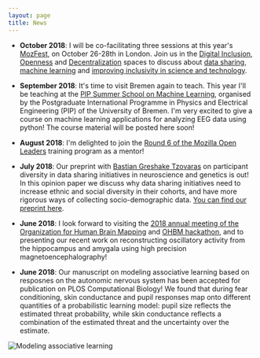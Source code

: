 ```yaml
---
layout: page
title: News
---
```


* **October 2018**: I will be co-facilitating three sessions at this year's [MozFest](https://mozillafestival.org/), on October 26-28th in London. Join us in the [Digital Inclusion](https://mozillafestival.org/spaces#Digital-Inclusion), [Openness](https://mozillafestival.org/spaces#Openness) and [Decentralization](https://mozillafestival.org/spaces#Decentralisation) spaces to discuss about [data sharing](https://guidebook.com/guide/147793/event/21682452/), [machine learning](https://guidebook.com/guide/147793/event/21682711/) and [improving inclusivity in science and technology](https://guidebook.com/guide/147793/event/21682463/).

* **September 2018**: It's time to visit Bremen again to teach. This year I'll be teaching at the [PIP Summer School on Machine Learning](http://www.pip.uni-bremen.de/news/pip-summer-school-2018/), organised by the Postgraduate International Programme in Physics and Electrical Engineering (PIP) of the University of Bremen. I'm very excited to give a course on machine learning applications for analyzing EEG data using python! The course material will be posted here soon!

* **August 2018**: I'm delighted to join the [Round 6 of the Mozilla Open Leaders](https://foundation.mozilla.org/opportunity/mozilla-open-leaders/round-6/) training program as a mentor!

* **July 2018**: Our preprint with [Bastian Greshake Tzovaras](https://tzovar.as/) on participant diversity in data sharing initiatives in neuroscience and genetics is out! In this opinion paper we discuss why data sharing initiatives need to increase ethnic and social diversity in their cohorts, and have more rigorous ways of collecting socio-demographic data. [You can find our preprint here](https://peerj.com/preprints/27079/).

* **June 2018**: I look forward to visiting the [2018 annual meeting of the Organization for Human Brain Mapping](https://www.humanbrainmapping.org/i4a/pages/index.cfm?pageid=3821) and [OHBM hackathon](https://ohbm.github.io/hackathon2018/), and to presenting our recent work on reconstructing oscillatory activity from the hippocampus and amygala using high precision magnetoencephalography!

* **June 2018**: Our manuscript on modeling associative learning based on resposnes on the autonomic nervous system has been accepted for publication on PLOS Computational Biology! We found that during fear conditioning, skin conductance and pupil responses map onto different quantities of a probabilistic learning model: pupil size reflects the estimated threat probability, while skin conductance reflects a combination of the estimated threat and the uncertainty over the estimate.

![Modeling associative learning](https://raw.githubusercontent.com/aath0/aath0.github.io/master/assets/img/Fig3.jpg)
